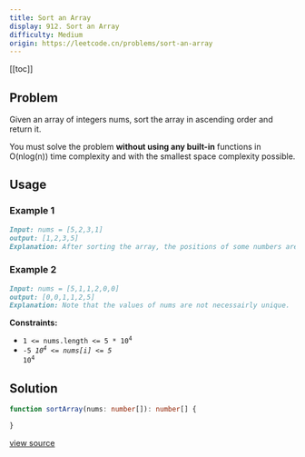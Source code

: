 ```yaml
---
title: Sort an Array
display: 912. Sort an Array
difficulty: Medium
origin: https://leetcode.cn/problems/sort-an-array
---
```


[[toc]]

## Problem

Given an array of integers nums, sort the array in ascending order and return it.

You must solve the problem **without using any built-in** functions in O(nlog(n)) time complexity and with the smallest space complexity possible.

## Usage

### Example 1

```md
Input: nums = [5,2,3,1]
output: [1,2,3,5]
Explanation: After sorting the array, the positions of some numbers are not changed (for example, 2 and 3), while the positions of other numbers are changed (for example, 1 and 5).
```

### Example 2

```md
Input: nums = [5,1,1,2,0,0]
output: [0,0,1,1,2,5]
Explanation: Note that the values of nums are not necessairly unique.
```

**Constraints:**

- <code>1 &lt;= nums.length &lt;= 5 * 10<sup>4</sup></code>
- <code>-5 *10<sup>4</sup> &lt;= nums[i] &lt;= 5* 10<sup>4</sup></code>

## Solution

```ts
function sortArray(nums: number[]): number[] {

}
```

[view source](https://leetcode.cn/problems/sort-an-array)
